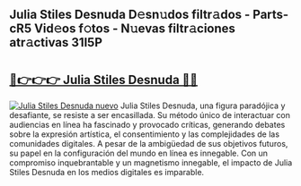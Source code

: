 ## Julia Stiles Desnuda D𝚎sn𝚞dos filtr𝚊dos - Parts-cR5 Vid𝚎os f𝚘tos - N𝚞evas filtr𝚊ciones atr𝚊ctivas 31l5P

# <h2><a href="http://mb9inx.tromn.icu/?c=Julia+Stiles+Desnuda">🔗👉👉👉 Julia Stiles Desnuda 🔗🔗</a></h2>

[![Julia Stiles Desnuda nuevo](https://i.imgur.com/pEAQMta.gif)](http://mb9inx.tromn.icu/?c=Julia+Stiles+Desnuda)
Julia Stiles Desnuda, una figura paradójica y desafiante, se resiste a ser encasillada. Su método único de interactuar con audiencias en línea ha fascinado y provocado críticas, generando debates sobre la expresión artística, el consentimiento y las complejidades de las comunidades digitales. A pesar de la ambigüedad de sus objetivos futuros, su papel en la configuración del mundo en línea es innegable. Con un compromiso inquebrantable y un magnetismo innegable, el impacto de Julia Stiles Desnuda en los medios digitales es imparable.
